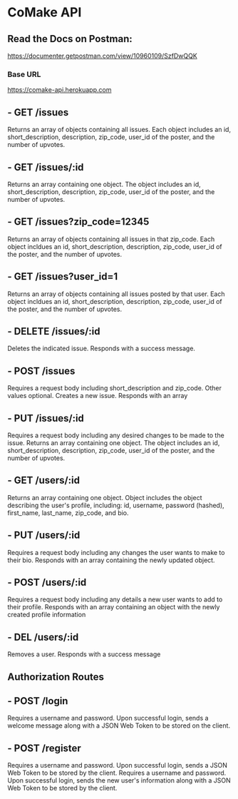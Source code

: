 # CoMake API

## Read the Docs on Postman:
https://documenter.getpostman.com/view/10960109/SzfDwQQK

### Base URL
https://comake-api.herokuapp.com

## - GET /issues
Returns an array of objects containing all issues. Each object includes an id, short_description, description, zip_code, user_id of the poster, and the number of upvotes.

## - GET /issues/:id
Returns an array containing one object. The object includes an id, short_description, description, zip_code, user_id of the poster, and the number of upvotes.

## - GET /issues?zip_code=12345
Returns an array of objects containing all issues in that zip_code. Each object incldues an id, short_description, description, zip_code, user_id of the poster, and the number of upvotes.

## - GET /issues?user_id=1
Returns an array of objects containing all issues posted by that user. Each object incldues an id, short_description, description, zip_code, user_id of the poster, and the number of upvotes.

## - DELETE /issues/:id
Deletes the indicated issue. Responds with a success message.

## - POST /issues
Requires a request body including short_description and zip_code. Other values optional. Creates a new issue. Responds with an array

## - PUT /issues/:id
Requires a request body including any desired changes to be made to the issue. Returns an array containing one object. The object includes an id, short_description, description, zip_code, user_id of the poster, and the number of upvotes.

## - GET /users/:id
Returns an array containing one object. Object includes the object describing the user's profile, including: id, username, password (hashed), first_name, last_name, zip_code, and bio.

## - PUT /users/:id
Requires a request body including any changes the user wants to make to their bio. Responds with an array containing the newly updated object.

## - POST /users/:id
Requires a request body including any details a new user wants to add to their profile. Responds with an array containing an object with the newly created profile information

## - DEL /users/:id
Removes a user. Responds with a success message

## Authorization Routes

## - POST /login
Requires a username and password. Upon successful login, sends a welcome message along with a JSON Web Token to be stored on the client.

## - POST /register
Requires a username and password. Upon successful login, sends a JSON Web Token to be stored by the client.
Requires a username and password. Upon successful login, sends the new user's information along with a JSON Web Token to be stored by the client.

